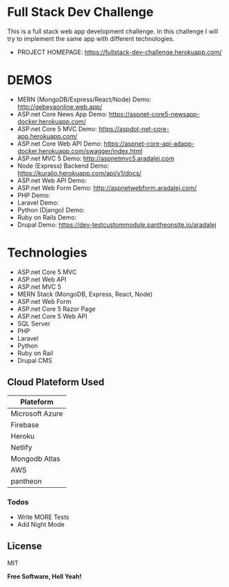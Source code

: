 # Full Stack Dev Challenge

This is a full stack web app development challenge. In this challenge I will try to implement the same app with different technologies.

- PROJECT HOMEPAGE: https://fullstack-dev-challenge.herokuapp.com/

# DEMOS

- MERN (MongoDB/Express/React/Node) Demo: http://gebeyaonline.web.app/
- ASP.net Core News App Demo: https://aspnet-core5-newsapp-docker.herokuapp.com/
- ASP.net Core 5 MVC Demo: https://aspdot-net-core-app.herokuapp.com/
- ASP.net Core Web API Demo: https://aspnet-core-api-adapp-docker.herokuapp.com/swagger/index.html
- ASP.net MVC 5 Demo: http://aspnetmvc5.aradalej.com
- Node (Express) Backend Demo: https://kuralio.herokuapp.com/api/v1/docs/
- ASP.net Web API Demo:
- ASP.net Web Form Demo: http://aspnetwebform.aradalej.com/
- PHP Demo:
- Laravel Demo:
- Python (Django) Demo:
- Ruby on Rails Demo:
- Drupal Demo: https://dev-testcustommodule.pantheonsite.io/aradalej

# Technologies

- ASP.net Core 5 MVC
- ASP.net Web API
- ASP.net MVC 5
- MERN Stack (MongoDB, Express, React, Node)
- ASP.net Web Form
- ASP.net Core 5 Razor Page
- ASP.net Core 5 Web API
- SQL Server
- PHP
- Laravel
- Python
- Ruby on Rail
- Drupal CMS

## Cloud Plateform Used

| Plateform       |
| --------------- |
| Microsoft Azure |
| Firebase        |
| Heroku          |
| Netlify         |
| Mongodb Atlas   |
| AWS             |
| pantheon        |

### Todos

- Write MORE Tests
- Add Night Mode

## License

MIT

**Free Software, Hell Yeah!**

[//]: # "These are reference links used in the body of this note and get stripped out when the markdown processor does its job. There is no need to format nicely because it shouldn't be seen. Thanks SO - http://stackoverflow.com/questions/4823468/store-comments-in-markdown-syntax"
[dill]: https://github.com/joemccann/dillinger
[git-repo-url]: https://github.com/joemccann/dillinger.git
[john gruber]: http://daringfireball.net
[df1]: http://daringfireball.net/projects/markdown/
[markdown-it]: https://github.com/markdown-it/markdown-it
[ace editor]: http://ace.ajax.org
[node.js]: http://nodejs.org
[twitter bootstrap]: http://twitter.github.com/bootstrap/
[jquery]: http://jquery.com
[@tjholowaychuk]: http://twitter.com/tjholowaychuk
[express]: http://expressjs.com
[angularjs]: http://angularjs.org
[gulp]: http://gulpjs.com
[pldb]: https://github.com/joemccann/dillinger/tree/master/plugins/dropbox/README.md
[plgh]: https://github.com/joemccann/dillinger/tree/master/plugins/github/README.md
[plgd]: https://github.com/joemccann/dillinger/tree/master/plugins/googledrive/README.md
[plod]: https://github.com/joemccann/dillinger/tree/master/plugins/onedrive/README.md
[plme]: https://github.com/joemccann/dillinger/tree/master/plugins/medium/README.md
[plga]: https://github.com/RahulHP/dillinger/blob/master/plugins/googleanalytics/README.md
